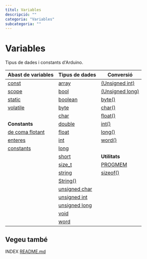 ```yaml
---
títol: Variables
descripció: ""
categoria: "Variables"
subcategoria: ""
---
```


# Variables

Tipus de dades i constants d'Arduino.

| **Abast de variables**                                   | **Tipus de dades**                                        | **Conversió**                                               |
|----------------------------------------------------------|-----------------------------------------------------------|-------------------------------------------------------------|
| [const](./Variables/Abast-variable/const.md)             | [array](./Variables/Tipus-dades/array.md)                 | [(Unsigned int)](./Variables/Conversio/unsigned-int-c.md)   |
| [scope](./Variables/Abast-variable/scope.md)             | [bool](./Variables/Tipus-dades/bool.md)                   | [(Unsigned long)](./Variables/Conversio/unsigned-long-c.md) |
| [static](./Variables/Abast-variable/static.md)           | [boolean](./Variables/Tipus-dades/boolean.md)             | [byte()](./Variables/Conversio/byte.md)                     |
| [volatile](./Variables/Abast-variable/volatile.md)       | [byte](./Variables/Tipus-dades/byte.md)                   | [char()](./Variables/Conversio/char.md)                     |
|                                                          | [char](./Variables/Tipus-dades/char.md)                   | [float()](./Variables/Conversio/float.md)                   |
| **Constants**                                            | [double](./Variables/Tipus-dades/double.md)               | [int()](./Variables/Conversio/int.md)                       |
| [de coma flotant](./Variables/Constants/coma-flotant.md) | [float](./Variables/Tipus-dades/float.md)                 | [long()](./Variables/Conversio/long.md)                     |
| [enteres](./Variables/Constants/constants-enteres.md)    | [int](./Variables/Tipus-dades/int.md)                     | [word()](./Variables/Conversio/word.md)                     |
| [constants](./Variables/Constants/constants.md)          | [long](./Variables/Tipus-dades/long.md)                   |                                                             |
|                                                          | [short](./Variables/Tipus-dades/short.md)                 | **Utilitats**                                               |
|                                                          | [size_t](./Variables/Tipus-dades/size_t.md)               | [PROGMEM](./Variables/Utilitats/PROGMEM.md)                 |
|                                                          | [string](./Variables/Tipus-dades/string.md)               | [sizeof()](./Variables/Utilitats/sizeof.md)                |
|                                                          | [String()](./Variables/Tipus-dades/String().md)           |                                                             |
|                                                          | [unsigned char](./Variables/Tipus-dades/unsigned-char.md) |                                                             |
|                                                          | [unsigned int](./Variables/Tipus-dades/unsigned-int.md)   |                                                             |
|                                                          | [unsigned long](./Variables/Tipus-dades/unsigned-long.md) |                                                             |
|                                                          | [void](./Variables/Tipus-dades/void.md)                   |                                                             |
|                                                          | [word](./Variables/Tipus-dades/word.md)                   |                                                             |



## Vegeu també

INDEX [README.md](../README.md)
